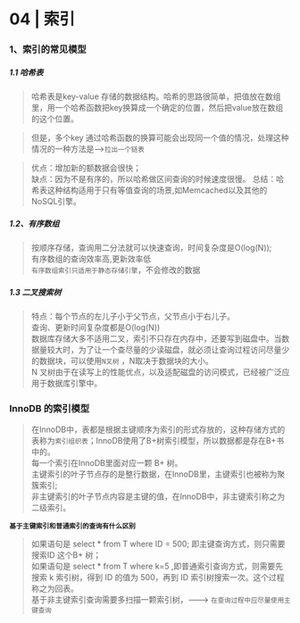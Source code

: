 # 04 | 索引

### 1、索引的常见模型
##### 1.1  哈希表

>  哈希表是key-value 存储的数据结构。哈希的思路很简单，把值放在数组里，用一个哈希函数把key换算成一个确定的位置，然后把value放在数组的这个位置。

>但是，多个key 通过哈希函数的换算可能会出现同一个值的情况，处理这种情况的一种方法是-->`拉出一个链表`

>优点：增加新的额数据会很快；  
>缺点：因为不是有序的，所以哈希做区间查询的时候速度很慢。
>总结：哈希表这种结构适用于只有等值查询的场景,如Memcached以及其他的NoSQL引擎。

##### 1.2、有序数组
> 按顺序存储，查询用二分法就可以快速查询，时间复杂度是O(log(N));  
> 有序数组的查询效率高,更新效率低  
> `有序数组索引只适用于静态存储引擎`，不会修改的数据


##### 1.3 二叉搜索树
>特点：每个节点的左儿子小于父节点，父节点小于右儿子。  
>查询、更新时间复杂度都是O(log(N))  
>数据库存储大多不适用二叉，索引不只存在内存中，还要写到磁盘中。当数据量较大时，为了让一个查尽量的少读磁盘，就必须让查询过程访问尽量少的数据块，可以使用`N叉树` ，N取决于数据块的大小。  
> N 叉树由于在读写上的性能优点，以及适配磁盘的访问模式，已经被广泛应用于数据库引擎中。

### InnoDB 的索引模型
> 在InnoDB中，表都是根据主键顺序为索引的形式存放的，这种存储方式的表称为`索引组织表`；InnoDB使用了B+树索引模型，所以数据都是存在B+书中的。  
> 每一个索引在InnoDB里面对应一颗 B+ 树。  
> 主键索引的叶子节点存的是整行数据，在InnoDB里，主键索引也被称为聚簇索引;  
> 非主键索引的叶子节点内容是主键的值，在InnoDB中，非主键索引称之为二级索引。

**`基于主键索引和普通索引的查询有什么区别`**
>如果语句是 select * from T where ID = 500; 即主键查询方式，则只需要搜索ID 这个B+ 树；  
>如果语句是 select * from T where k=5 ,即普通索引查询方式，则需要先搜索 k 索引树，得到 ID 的值为 500，再到 ID 索引树搜索一次。这个过程称之为回表。  
>基于非主键索引查询需要多扫描一颗索引树，---> `在查询过程中应尽量使用主键查询`  











    

